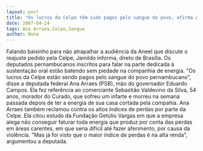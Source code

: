 ```yaml
---
layout: post
title: "Os lucros da Celpe têm sido pagos pelo sangue do povo, afirma Ana Arraes"
date: 2007-04-24
tags: Ana Arraes,Celpe,Sangue
author: None
---
```

Falando baixinho para não atrapalhar a audiência da Aneel que discute o reajuste pedido pela Celpe, Jamildo&nbsp;informa, direto de Brasília.
Os deputados pernambucanos inscritos para falar na parte dedicada à sustentação oral estão batendo sem piedade na companhia de energia.
\"Os lucros da Celpe estão sendo pagos pelo sangue do povo pernambucano\", disse a deputada federal Ana Arraes (PSB), mão do governador Eduardo Campos.
Ela fez referência ao comerciante Sebastião Valdevino da Silva, 54 anos, morador do Curado, que sofreu um infarte e morreu na semana passada depois de ter a energia de sua casa cortada pela compahia.
Ana Arraes também reclamou contra os altos índices de perdas por parte da Celpe. Ela citou estudo da Fundação Getúlio Vargas em que a&nbsp;empresa alega não conseguir faturar toda energia que produz por conta das perdas em áreas carentes, em que seria difícil até fazer aferimento, por causa da violência.
\"Mas já foi visto que o maior índice de perdas é na alta renda\", argumentou a deputada. 